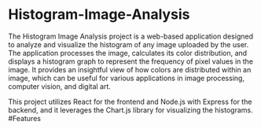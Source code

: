 # Histogram-Image-Analysis
The Histogram Image Analysis project is a web-based application designed to analyze and visualize the histogram of any image uploaded by the user. The application processes the image, calculates its color distribution, and displays a histogram graph to represent the frequency of pixel values in the image. It provides an insightful view of how colors are distributed within an image, which can be useful for various applications in image processing, computer vision, and digital art.

This project utilizes React for the frontend and Node.js with Express for the backend, and it leverages the Chart.js library for visualizing the histograms.
#Features
